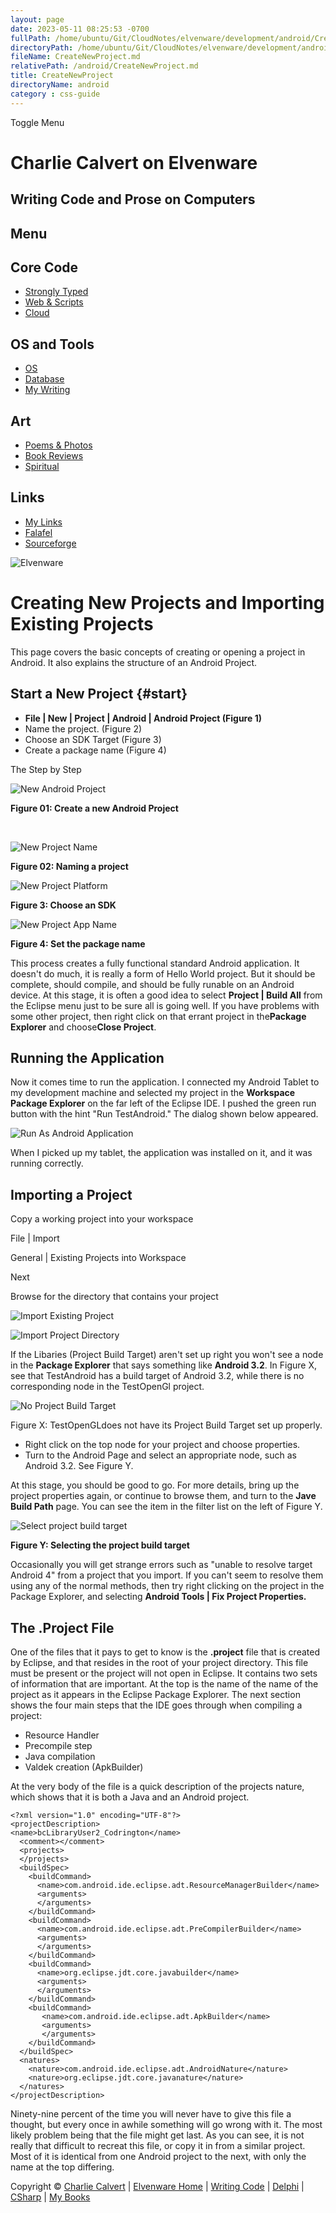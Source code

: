 ```yaml
---
layout: page
date: 2023-05-11 08:25:53 -0700
fullPath: /home/ubuntu/Git/CloudNotes/elvenware/development/android/CreateNewProject.md
directoryPath: /home/ubuntu/Git/CloudNotes/elvenware/development/android
fileName: CreateNewProject.md
relativePath: /android/CreateNewProject.md
title: CreateNewProject
directoryName: android
category : css-guide
---
```


Toggle Menu

Charlie Calvert on Elvenware
============================

Writing Code and Prose on Computers
-----------------------------------

Menu
----

Core Code
---------

-   [Strongly Typed](../index.html)
-   [Web & Scripts](../web/index.html)
-   [Cloud](../cloud/index.shtml)

OS and Tools
------------

-   [OS](../../os/index.html)
-   [Database](../database/index.html)
-   [My Writing](../../books/index.html)

Art
---

-   [Poems & Photos](../../Art/index.html)
-   [Book Reviews](../../books/reading/index.html)
-   [Spiritual](../../spirit/index.html)

Links
-----

-   [My Links](../../links.html)
-   [Falafel](http://www.falafel.com/)
-   [Sourceforge](http://sourceforge.net/projects/elvenware/)

![Elvenware](../../images/elvenwarelogo.png)

Creating New Projects and Importing Existing Projects
=====================================================

This page covers the basic concepts of creating or opening a project in
Android. It also explains the structure of an Android Project.

Start a New Project {#start}
-------------------

-   **File | New | Project | Android | Android Project (Figure 1)**
-   Name the project. (Figure 2)
-   Choose an SDK Target (Figure 3)
-   Create a package name (Figure 4)

The Step by Step

![New Android Project](images/NewProjectAndroid.png)

**Figure 01: Create a new Android Project**

 

![New Project Name](images/NewProjectName.png)

**Figure 02: Naming a project**

![New Project Platform](images/NewProjectPlatform.png)

**Figure 3: Choose an SDK**

![New Project App Name](images/NewAppName.png)

**Figure 4: Set the package name**

This process creates a fully functional standard Android application. It
doesn't do much, it is really a form of Hello World project. But it
should be complete, should compile, and should be fully runable on an
Android device. At this stage, it is often a good idea to select
**Project | Build All** from the Eclipse menu just to be sure all is
going well. If you have problems with some other project, then right
click on that errant project in the**Package Explorer** and
choose**Close Project**.

Running the Application
-----------------------

Now it comes time to run the application. I connected my Android Tablet
to my development machine and selected my project in the **Workspace
Package Explorer** on the far left of the Eclipse IDE. I pushed the
green run button with the hint "Run TestAndroid." The dialog shown below
appeared.

![Run As Android Application](images/AndroidRunAs.png)

When I picked up my tablet, the application was installed on it, and it
was running correctly.

Importing a Project
-------------------

Copy a working project into your workspace

File | Import

General | Existing Projects into Workspace

Next

Browse for the directory that contains your project

![Import Existing Project](images/ImportExistingProject.png)

![Import Project Directory](images/ImportProjectDirectory.png)

If the Libaries (Project Build Target) aren't set up right you won't see
a node in the **Package Explorer** that says something like **Android
3.2**. In Figure X, see that TestAndroid has a build target of Android
3.2, while there is no corresponding node in the TestOpenGl project.

![No Project Build Target](images/NoProjectBuildTarget.png)

Figure X: TestOpenGLdoes not have its Project Build Target set up
properly.

-   Right click on the top node for your project and choose properties.
-   Turn to the Android Page and select an appropriate node, such as
    Android 3.2. See Figure Y.

At this stage, you should be good to go. For more details, bring up the
project properties again, or continue to browse them, and turn to the
**Jave Build Path** page. You can see the item in the filter list on the
left of Figure Y.

![Select project build target](images/SelectProjectBuildTarget.png)

**Figure Y: Selecting the project build target**

Occasionally you will get strange errors such as "unable to resolve
target Android 4" from a project that you import. If you can't seem to
resolve them using any of the normal methods, then try right clicking on
the project in the Package Explorer, and selecting **Android Tools | Fix
Project Properties.**

**The .Project File**
---------------------

One of the files that it pays to get to know is the **.project** file
that is created by Eclipse, and that resides in the root of your project
directory. This file must be present or the project will not open in
Eclipse. It contains two sets of information that are important. At the
top is the name of the name of the project as it appears in the Eclipse
Package Explorer. The next section shows the four main steps that the
IDE goes through when compiling a project:

-   Resource Handler
-   Precompile step
-   Java compilation
-   Valdek creation (ApkBuilder)

At the very body of the file is a quick description of the projects
nature, which shows that it is both a Java and an Android project.

~~~~ {.code}
<?xml version="1.0" encoding="UTF-8"?>
<projectDescription>
<name>bcLibraryUser2_Codrington</name>
  <comment></comment>
  <projects>
  </projects>
  <buildSpec>
    <buildCommand>
      <name>com.android.ide.eclipse.adt.ResourceManagerBuilder</name>
      <arguments>
      </arguments>
    </buildCommand>
    <buildCommand>
      <name>com.android.ide.eclipse.adt.PreCompilerBuilder</name>
      <arguments>
      </arguments>
    </buildCommand>
    <buildCommand>
      <name>org.eclipse.jdt.core.javabuilder</name>
      <arguments>
      </arguments>
    </buildCommand>
    <buildCommand>
       <name>com.android.ide.eclipse.adt.ApkBuilder</name>
       <arguments>
       </arguments>
    </buildCommand>
  </buildSpec>
  <natures>
    <nature>com.android.ide.eclipse.adt.AndroidNature</nature>
    <nature>org.eclipse.jdt.core.javanature</nature>
  </natures>
</projectDescription>
~~~~

Ninety-nine percent of the time you will never have to give this file a
thought, but every once in awhile something will go wrong with it. The
most likely problem being that the file might get last. As you can see,
it is not really that difficult to recreat this file, or copy it in from
a similar project. Most of it is identical from one Android project to
the next, with only the name at the top differing.

Copyright © [Charlie Calvert](../../index.html) | [Elvenware
Home](../../index.html) | [Writing Code](../index.html) |
[Delphi](../delphi/index.html) | [CSharp](../csharp/index.html) | [My
Books](../../books/index.html)
